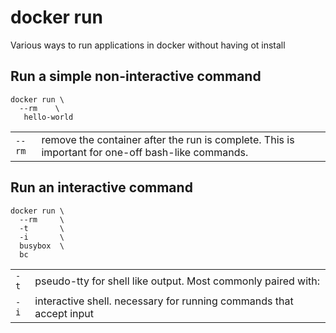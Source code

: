 # docker run

Various ways to run applications in docker without having ot install

## Run a simple non-interactive command

```
docker run \
  --rm    \
   hello-world
```

| | |
|-|-| 
| `--rm` | remove the container after the run is complete.  This is important for one-off bash-like commands.

## Run an interactive command

```
docker run \
  --rm     \
  -t       \
  -i       \
  busybox  \
  bc
```

| | |
|-|-| 
| `-t` | pseudo-tty for shell like output.  Most commonly paired with:
| `-i` | interactive shell.  necessary for running commands that accept input 